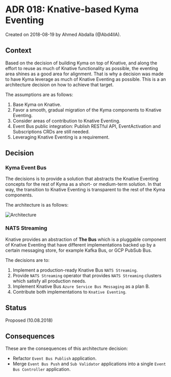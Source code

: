 # ADR 018: Knative-based Kyma Eventing 

Created on 2018-08-19 by Ahmed Abdalla (@Abd4llA).

## Context

Based on the decision of building Kyma on top of Knative, and along the effort to reuse as much of Knative functionality as possible, the eventing area shines as a good area for alignment. That is why a decision was made to have Kyma leverage as much of Knative Eventing as possible. This is a an architecture decision on how to achieve that target.

The assumptions are as follows:
1. Base Kyma on Knative.
2. Favor a smooth, gradual migration of the Kyma components to Knative Eventing.
3. Consider areas of contribution to Knative Eventing.
4. Event Bus public integration: Publish RESTful API, EventActivation and Subscriptions CRDs are still needed.
5. Leveraging Knative Eventing is a requirement.

## Decision

### Kyma Event Bus 

The decisions is to provide a solution that abstracts the Knative Eventing concepts for the rest of Kyma as a short- or medium-term solution. In that way, the transition to Knative Eventing is transparent to the rest of the Kyma components.

The architecture is as follows: 

![Architecture](../assets/event-bus.png)

### NATS Streaming

Knative provides an abstraction of **The Bus** which is a pluggable component of Knative Eventing that have different implementations backed up by a certain messaging store, for example Kafka Bus, or GCP PubSub Bus.

The decisions are to:

1. Implement a production-ready Knative Bus `NATS Streaming`.
2. Provide `NATS Streaming` operator that provides `NATS Streaming` clusters which satisfy all production needs.
3. Implement Knative Bus `Azure Service Bus Messaging` as a plan B.
4. Contribute both implementations to `Knative Eventing`.

## Status

Proposed (10.08.2018)

## Consequences

These are the consequences of this architecture decision:
- Refactor `Event Bus Publish` application.
- Merge `Event Bus Push` and `Sub Validator` applications into a single `Event Bus Controller` application.
